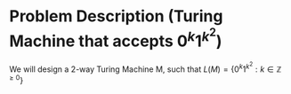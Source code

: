 # Problem Description (Turing Machine that accepts $0^k1^k^2$)

We will design a 2-way Turing Machine M, such that $L(M)=\{0^k1^k^2:k\in \mathbb{Z}^{\geq 0}\}$
